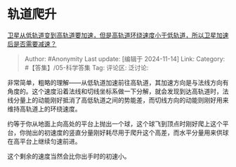 # 轨道爬升
[卫星从低轨道变到高轨道要加速，但是高轨道环绕速度小于低轨道，所以卫星加速后是否需要减速？](https://www.zhihu.com/question/307876379/answer/30813121085)

> Author: #Anonymity
> Last update: [编辑于 2024-11-14]
> Link:
> Category: #【答集】/05-科学答集
> Tag:
> 评论区:
> 泛讨论:

非常简单，粗略的理解——从低轨道加速前往高轨道，其加速方向是与法线方向有角度的。这个速度沿着法线和切线坐标系做一下分解，就会发现到达高轨道时，法线分量上的动能刚好抵消了高低轨道之间的势能差，而切线方向的动能则刚好用来维持高轨道上的环绕速度。

约等于你从地面上向高处的平台上抛出一个球，这个球飞到顶点时刚好爬上这个平台，你抛出的初速度的竖直分量刚好耗尽用于爬升这个高差，而水平分量用来供球在高平台上继续匀速前进。

这个剩余的速度当然会比你出手时的初速小。
